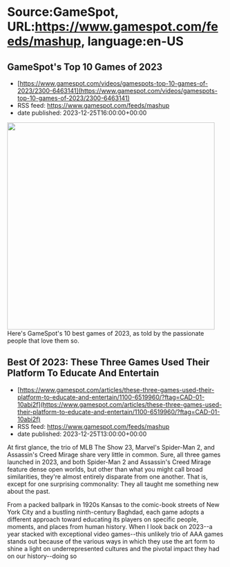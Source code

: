# Source:GameSpot, URL:https://www.gamespot.com/feeds/mashup, language:en-US

## GameSpot's Top 10 Games of 2023
 - [https://www.gamespot.com/videos/gamespots-top-10-games-of-2023/2300-6463141](https://www.gamespot.com/videos/gamespots-top-10-games-of-2023/2300-6463141)
 - RSS feed: https://www.gamespot.com/feeds/mashup
 - date published: 2023-12-25T16:00:00+00:00

<img height="480" src="https://www.gamespot.com/a/uploads/square_medium/1574/15746725/4237877-top-10-games-of-2023_gs-best-of_2023_2.png" width="480" /> Here's GameSpot's 10 best games of 2023, as told by the passionate people that love them so.

## Best Of 2023: These Three Games Used Their Platform To Educate And Entertain
 - [https://www.gamespot.com/articles/these-three-games-used-their-platform-to-educate-and-entertain/1100-6519960/?ftag=CAD-01-10abi2f](https://www.gamespot.com/articles/these-three-games-used-their-platform-to-educate-and-entertain/1100-6519960/?ftag=CAD-01-10abi2f)
 - RSS feed: https://www.gamespot.com/feeds/mashup
 - date published: 2023-12-25T13:00:00+00:00

<p dir="ltr">At first glance, the trio of MLB The Show 23, Marvel's Spider-Man 2, and Assassin's Creed Mirage share very little in common. Sure, all three games launched in 2023, and both Spider-Man 2 and Assassin's Creed Mirage feature dense open worlds, but other than what you might call broad similarities, they're almost entirely disparate from one another. That is, except for one surprising commonality: They all taught me something new about the past.</p><p dir="ltr">From a packed ballpark in 1920s Kansas to the comic-book streets of New York City and a bustling ninth-century Baghdad, each game adopts a different approach toward educating its players on specific people, moments, and places from human history. When I look back on 2023--a year stacked with exceptional video games--this unlikely trio of AAA games stands out because of the various ways in which they use the art form to shine a light on underrepresented cultures and the pivotal impact they had on our history--doing so

